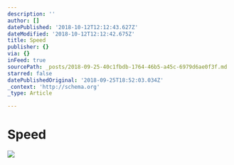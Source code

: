 ```yaml
---
description: ''
author: []
datePublished: '2018-10-12T12:12:43.627Z'
dateModified: '2018-10-12T12:12:42.675Z'
title: Speed
publisher: {}
via: {}
inFeed: true
sourcePath: _posts/2018-09-25-40c1fbdb-1764-46b5-a45c-6979d6ae0f3f.md
starred: false
datePublishedOriginal: '2018-09-25T18:52:03.034Z'
_context: 'http://schema.org'
_type: Article

---
```

# Speed
![](https://the-grid-user-content.s3-us-west-2.amazonaws.com/4d1473a8-2c67-41ab-9af8-a71706e48ac3.jpg)